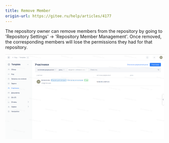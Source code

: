 ```yaml
---
title: Remove Member
origin-url: https://gitee.ru/help/articles/4177
---
```


The repository owner can remove members from the repository by going to 'Repository Settings' -> 'Repository Member Management'. Once removed, the corresponding members will lose the permissions they had for that repository.

![Image Description](../../../../../assets/image220.png)